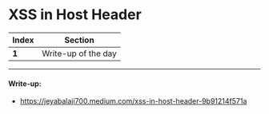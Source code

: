 # XSS in Host Header

Index | Section
--- | ---
**1** | Write-up of the day

___


#### Write-up: 

* https://jeyabalaji700.medium.com/xss-in-host-header-9b91214f571a
